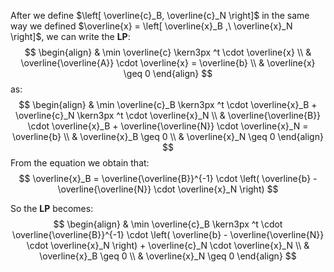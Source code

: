 After we define  $\left[ \overline{c}_B, \overline{c}_N \right]$ in the same way we defined $\overline{x} = \left[ \overline{x}_B ,\ \overline{x}_N \right]$, we can write the **LP**:
$$
\begin{align}
& \min \overline{c} \kern3px ^t \cdot \overline{x}
\\
& \overline{\overline{A}} \cdot \overline{x} = \overline{b}
\\
& \overline{x} \geq 0
\end{align}
$$
as:
$$
\begin{align}
& \min \overline{c}_B \kern3px ^t \cdot  \overline{x}_B + \overline{c}_N \kern3px ^t \cdot \overline{x}_N
\\
& \overline{\overline{B}} \cdot \overline{x}_B + \overline{\overline{N}} \cdot \overline{x}_N = \overline{b}
\\
& \overline{x}_B \geq 0
\\
& \overline{x}_N \geq 0
\end{align}
$$
From the equation we obtain that:
$$
\overline{x}_B = \overline{\overline{B}}^{-1} \cdot \left( \overline{b} - \overline{\overline{N}} \cdot \overline{x}_N \right)
$$

So the **LP** becomes:
$$
\begin{align}
& \min \overline{c}_B \kern3px ^t \cdot \overline{\overline{B}}^{-1} \cdot \left( \overline{b} - \overline{\overline{N}} \cdot \overline{x}_N \right) + \overline{c}_N \cdot \overline{x}_N
\\
& \overline{x}_B \geq 0
\\
& \overline{x}_N \geq 0
\end{align}
$$
